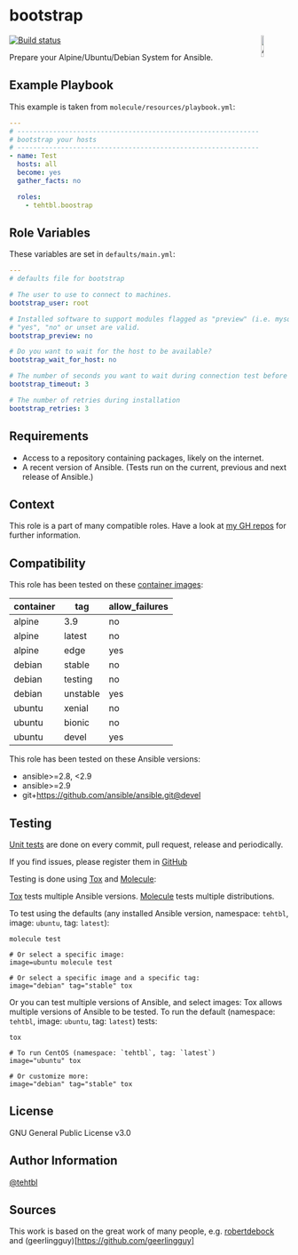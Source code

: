 bootstrap
=========

<img src="https://docs.ansible.com/ansible-tower/3.2.4/html_ja/installandreference/_static/images/logo_invert.png" width="10%" height="10%" alt="Ansible logo" align="right"/>

<a href="https://travis-ci.org/tehtbl/ansible-role-bootstrap">
  <img src="https://travis-ci.org/tehtbl/ansible-role-bootstrap.svg?branch=master" alt="Build status"/>
</a>

<!-- <img src="https://img.shields.io/ansible/role/d/21642"/>
<img src="https://img.shields.io/ansible/quality/21642"/> -->

Prepare your Alpine/Ubuntu/Debian System for Ansible.

Example Playbook
----------------

This example is taken from `molecule/resources/playbook.yml`:
```yaml
---
# ------------------------------------------------------------------------
# bootstrap your hosts
# ------------------------------------------------------------------------
- name: Test
  hosts: all
  become: yes
  gather_facts: no

  roles:
    - tehtbl.boostrap
```

Role Variables
--------------

These variables are set in `defaults/main.yml`:
```yaml
---
# defaults file for bootstrap

# The user to use to connect to machines.
bootstrap_user: root

# Installed software to support modules flagged as "preview" (i.e. mysql_db).
# "yes", "no" or unset are valid.
bootstrap_preview: no

# Do you want to wait for the host to be available?
bootstrap_wait_for_host: no

# The number of seconds you want to wait during connection test before failing.
bootstrap_timeout: 3

# The number of retries during installation
bootstrap_retries: 3
```

Requirements
------------

- Access to a repository containing packages, likely on the internet.
- A recent version of Ansible. (Tests run on the current, previous and next
  release of Ansible.)

<!-- The following roles can be installed to ensure all requirements are met, using
`ansible-galaxy install -r requirements.yml`:

```yaml
- none
``` -->

Context
-------

This role is a part of many compatible roles. Have a look at
[my GH repos](https://github.com/tehtbl?utf8=%E2%9C%93&tab=repositories&q=ansible-role&type=&language=)
for further information.

<!-- Here is an overview of related roles:
![dependencies](https://raw.githubusercontent.com/robertdebock/drawings/artifacts/bootstrap.png "Dependency") -->

Compatibility
-------------

This role has been tested on these [container images](https://hub.docker.com/):

|container|tag|allow_failures|
|---------|---|--------------|
|alpine|3.9|no|
|alpine|latest|no|
|alpine|edge|yes|
|debian|stable|no|
|debian|testing|no|
|debian|unstable|yes|
|ubuntu|xenial|no|
|ubuntu|bionic|no|
|ubuntu|devel|yes|


This role has been tested on these Ansible versions:

- ansible>=2.8, <2.9
- ansible>=2.9
- git+https://github.com/ansible/ansible.git@devel

Testing
-------

[Unit tests](https://travis-ci.org/tehtbl/ansible-role-bootstrap) are done on
every commit, pull request, release and periodically.

If you find issues, please register them in
[GitHub](https://github.com/tehtbl/ansible-role-bootstrap/issues)

Testing is done using [Tox](https://tox.readthedocs.io/en/latest/) and
[Molecule](https://github.com/ansible/molecule):

[Tox](https://tox.readthedocs.io/en/latest/) tests multiple Ansible versions.
[Molecule](https://github.com/ansible/molecule) tests multiple distributions.

To test using the defaults (any installed Ansible version, namespace: `tehtbl`,
  image: `ubuntu`, tag: `latest`):

```
molecule test

# Or select a specific image:
image=ubuntu molecule test

# Or select a specific image and a specific tag:
image="debian" tag="stable" tox
```

Or you can test multiple versions of Ansible, and select images:
Tox allows multiple versions of Ansible to be tested. To run the default
(namespace: `tehtbl`, image: `ubuntu`, tag: `latest`) tests:

```
tox

# To run CentOS (namespace: `tehtbl`, tag: `latest`)
image="ubuntu" tox

# Or customize more:
image="debian" tag="stable" tox
```

<!-- Modules
-------

This role uses the following modules:
```yaml
---
- lineinfile
- remote_user
- setup
- wait_for
``` -->

License
-------

GNU General Public License v3.0

Author Information
------------------

[@tehtbl](https://github.com/tehtbl)

Sources
-------

This work is based on the great work of many people, e.g.
[robertdebock](https://github.com/robertdebock) and
(geerlingguy)[https://github.com/geerlingguy]
